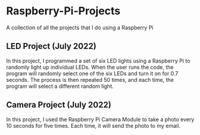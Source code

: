 # Raspberry-Pi-Projects

A collection of all the projects that I do using a Raspberry Pi

## LED Project (July 2022)
In this project, I programmed a set of six LED lights using a Raspberry Pi to randomly light up individual LEDs. When the user runs the code, the program will randomly select one of the six LEDs and turn it on for 0.7 seconds. The process is then repeated 50 times, and each time, the program will select a different random light. 

## Camera Project (July 2022)
In this project, I used the Raspberry Pi Camera Module to take a photo every 10 seconds for five times. Each time, it will send the photo to my email.
